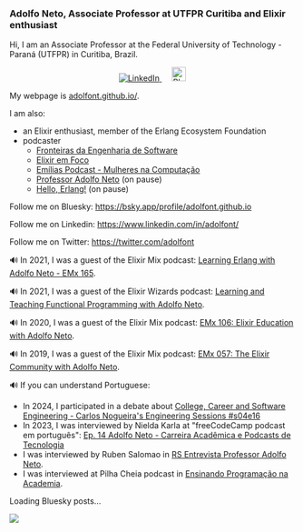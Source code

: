 ### Adolfo Neto, Associate Professor at UTFPR Curitiba and Elixir enthusiast

Hi, I am an Associate Professor at the Federal University of Technology - Paraná (UTFPR) in Curitiba, Brazil.

<p align="center">
  <a href="https://www.linkedin.com/in/adolfont">
    <img src="https://img.shields.io/badge/LinkedIn--_.svg?style=social&logo=linkedin" alt="LinkedIn">
  </a>
  &emsp;
  <a href="https://bsky.app/profile/adolfont.github.io">
        <img width=25 src="https://upload.wikimedia.org/wikipedia/commons/thumb/7/7a/Bluesky_Logo.svg/272px-Bluesky_Logo.svg.png" alt="Bluesky">
  </a>
</p>

My webpage is [adolfont.github.io/](http://adolfont.github.io/).

I am also:
- an Elixir enthusiast, member of the Erlang Ecosystem Foundation
- podcaster
  - [Fronteiras da Engenharia de Software](https://fronteirases.github.io)
  - [Elixir em Foco](http://elixiremfoco.com/)
  - [Emílias Podcast - Mulheres na Computação](https://anchor.fm/emilias-podcast)
  - [Professor Adolfo Neto](https://anchor.fm/adolfont) (on pause)
  - [Hello, Erlang!](https://helloerlang.github.io/) (on pause)

Follow me on Bluesky: https://bsky.app/profile/adolfont.github.io

Follow me on Linkedin: https://www.linkedin.com/in/adolfont/

Follow me on Twitter: https://twitter.com/adolfont



🔊 In 2021, I was a guest of the Elixir Mix podcast: [Learning Erlang with Adolfo Neto - EMx 165](https://topenddevs.com/podcasts/elixir-mix/episodes/learning-erlang-with-adolfo-neto-emx-165).

🔊 In 2021, I was a guest of the Elixir Wizards podcast: [Learning and Teaching Functional Programming with Adolfo Neto](https://smartlogic.io/podcast/elixir-wizards/s7e4-neto/).

🔊 In 2020, I was a guest of the Elixir Mix podcast: [EMx 106: Elixir Education with Adolfo Neto](https://topenddevs.com/podcasts/elixir-mix/episodes/emx-106-elixir-education-with-adolfo-neto).

🔊 In 2019, I was a guest of the Elixir Mix podcast: [EMx 057: The Elixir Community with Adolfo Neto](https://topenddevs.com/podcasts/elixir-mix/episodes/emx-057-the-elixir-community-with-adolfo-neto).




🔊 If you can understand Portuguese:
  - In 2024,  I participated in a debate about [College, Career and Software Engineering - Carlos Nogueira's Engineering Sessions #s04e16](https://www.youtube.com/watch?v=gvNV-y4ACms)
  - In 2023, I was interviewed by Nielda Karla at "freeCodeCamp podcast em português": [Ep. 14 Adolfo Neto - Carreira Acadêmica e Podcasts de Tecnologia](https://www.freecodecamp.org/portuguese/news/podcast-ep14/)
  - I was interviewed by Ruben Salomao in [RS Entrevista Professor Adolfo Neto](https://www.youtube.com/watch?v=enHShUFPWIY).
  - I was interviewed at Pilha Cheia podcast  in [Ensinando Programação na Academia](https://open.spotify.com/episode/4Nvp8huz7inO0O7ogGSJkO).

<script type="module">
  import { BskyAgent } from 'https://esm.sh/@atproto/api';

  const agent = new BskyAgent({ service: 'https://bsky.social' });
  await agent.login({ identifier: 'adolfont.github.io', password: 'hjvz-bnsp-djci-jzy6' });

  const timeline = await agent.getAuthorFeed({ actor: 'adolfont.github.io' });
  const container = document.getElementById('bsky-feed');

  timeline.data.feed.forEach(post => {
    const item = document.createElement('div');
    item.textContent = post.post.record.text;
    container.appendChild(item);
  });
</script>

<div id="bsky-feed">Loading Bluesky posts…</div>


 

<!--
**adolfont/adolfont** is a ✨ _special_ ✨ repository because its `README.md` (this file) appears on your GitHub profile.

Here are some ideas to get you started:

- 🔭 I’m currently working on ...
- 🌱 I’m currently learning ...
- 👯 I’m looking to collaborate on ...
- 🤔 I’m looking for help with ...
- 💬 Ask me about ...
- 📫 How to reach me: ...
- 😄 Pronouns: ...
- ⚡ Fun fact: ...
-->

![](https://komarev.com/ghpvc/?username=adolfont&label=PROFILE+VIEWS)

